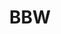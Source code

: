 ---
title: BBW
crosslinks:
- MassiveTitsnAss
- maango
- wifesharing
- DraculaBiscuits
- feet
- BBWGW
- MillaMonroe
- BigPawg
- oliviajensen
- gonewild
- Lucy_Vixen
- ghostnipples
- fit2phat
- TittyDrop
- MotionBooty
- ThickandBBWJeans
- HotKoala38GG
- DiamondDoll
- londonandrews
---